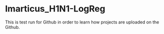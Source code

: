 # Imarticus_H1N1-LogReg
This is test run for Github in order to learn how projects are uploaded on the Github.
